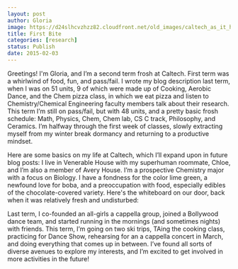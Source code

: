 ```yaml
---
layout: post
author: Gloria
image: https://d24slhcvzhzz82.cloudfront.net/old_images/caltech_as_it_happens/6a0105349b8251970b01b8d0bb3e84970c.png
title: First Bite
categories: [research]
status: Publish
date: 2015-02-03
---
```



Greetings! I'm Gloria, and I’m a second term frosh at Caltech. First term was a whirlwind of food, fun, and pass/fail. I wrote my blog description last term, when I was on 51 units, 9 of which were made up of Cooking, Aerobic Dance, and the Chem pizza class, in which we eat pizza and listen to Chemistry/Chemical Engineering faculty members talk about their research. This term I’m still on pass/fail, but with 48 units, and a pretty basic frosh schedule: Math, Physics, Chem, Chem lab, CS C track, Philosophy, and Ceramics. I’m halfway through the first week of classes, slowly extracting myself from my winter break dormancy and returning to a productive mindset.

Here are some basics on my life at Caltech, which I’ll expand upon in future blog posts: I live in Venerable House with my superhuman roommate, Chloe, and I’m also a member of Avery House. I’m a prospective Chemistry major with a focus on Biology. I have a fondness for the color lime green, a newfound love for boba, and a preoccupation with food, especially edibles of the chocolate-covered variety. Here's the whiteboard on our door, back when it was relatively fresh and undisturbed:

Last term, I co-founded an all-girls a cappella group, joined a Bollywood dance team, and started running in the mornings (and sometimes nights) with friends. This term, I’m going on two ski trips, TAing the cooking class, practicing for Dance Show, rehearsing for an a cappella concert in March, and doing everything that comes up in between. I’ve found all sorts of diverse avenues to explore my interests, and I’m excited to get involved in more activities in the future!

